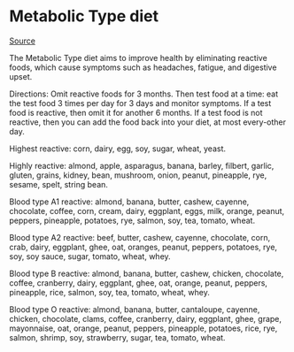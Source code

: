 <!--
source: gpt-3 + jph editing
tags: diets
-->

# Metabolic Type diet

[Source](https://stephenduncan.co/13-reactive-foods-to-restrict/)

The Metabolic Type diet aims to improve health by eliminating reactive foods, which cause symptoms such as headaches, fatigue, and digestive upset.

Directions: Omit reactive foods for 3 months. Then test food at a time: eat the test food 3 times per day for 3 days and monitor symptoms. If a test food is reactive, then omit it for another 6 months. If a test food is not reactive, then you can add the food back into your diet, at most every-other day.

Highest reactive: corn, dairy, egg, soy, sugar, wheat, yeast.

Highly reactive: almond, apple, asparagus, banana, barley, filbert, garlic, gluten, grains, kidney, bean, mushroom, onion, peanut, pineapple, rye, sesame, spelt, string bean.

Blood type A1 reactive: almond, banana, butter, cashew, cayenne, chocolate, coffee, corn, cream, dairy, eggplant, eggs, milk, orange, peanut, peppers, pineapple, potatoes, rye, salmon, soy, tea, tomato, wheat.

Blood type A2 reactive: beef, butter, cashew, cayenne, chocolate, corn, crab, dairy, eggplant, ghee, oat, oranges, peanut, peppers, potatoes, rye, soy, soy sauce, sugar, tomato, wheat, whey.

Blood type B reactive: almond, banana, butter, cashew, chicken, chocolate, coffee, cranberry, dairy, eggplant, ghee, oat, orange, peanut, peppers, pineapple, rice, salmon, soy, tea, tomato, wheat, whey.

Blood type O reactive: almond, banana, butter, cantaloupe, cayenne, chicken, chocolate, clams, coffee, cranberry, dairy, eggplant, ghee, grape, mayonnaise, oat, orange, peanut, peppers, pineapple, potatoes, rice, rye, salmon, shrimp, soy, strawberry, sugar, tea, tomato, wheat.
